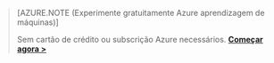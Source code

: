 >[AZURE.NOTE (Experimente gratuitamente Azure aprendizagem de máquinas)]
>
>Sem cartão de crédito ou subscrição Azure necessários. <a href="https://studio.azureml.net/?selectAccess=true&o=2" target="_blank">**Começar agora >**</a>
